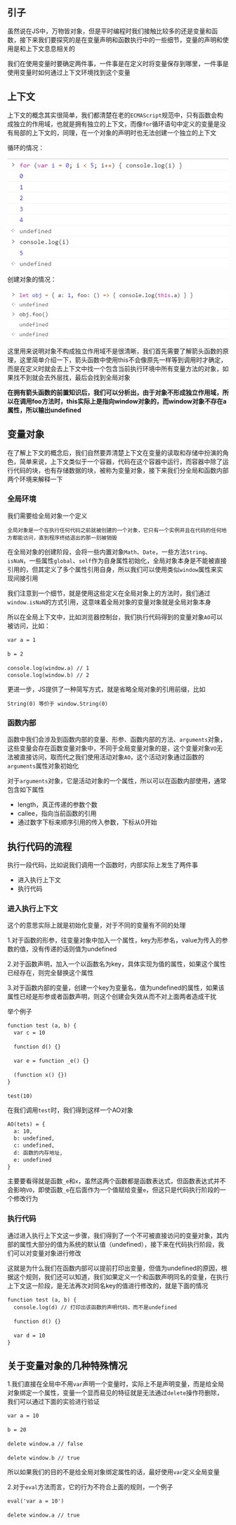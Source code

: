 ## 引子

虽然说在JS中，万物皆对象，但是平时编程时我们接触比较多的还是变量和函数，接下来我们要探究的是在变量声明和函数执行中的一些细节，变量的声明和使用是和上下文息息相关的

我们在使用变量时要确定两件事，一件事是在定义时将变量保存到哪里，一件事是使用变量时如何通过上下文环境找到这个变量

## 上下文

上下文的概念其实很简单，我们都清楚在老的`ECMAScript`规范中，只有函数会构成独立的作用域，也就是拥有独立的上下文，而像`for`循环语句中定义的变量是没有局部的上下文的，同理，在一个对象的声明时也无法创建一个独立的上下文

循环的情况：

![循环中的变量](./../img/context_1.png)

创建对象的情况：

![对象中的this](./../img/context_2.png)

这里用来说明对象不构成独立作用域不是很清晰，我们首先需要了解箭头函数的原理，这里简单介绍一下，箭头函数中使用this不会像原先一样等到调用时才确定，而是在定义时就会去上下文中找一个包含当前执行环境中所有变量方法的对象，如果找不到就会去外层找，最后会找到全局对象

**在拥有箭头函数的前置知识后，我们可以分析出，由于对象不形成独立作用域，所以在调用foo方法时，this实际上是指向window对象的，而window对象不存在a属性，所以输出undefined**

## 变量对象

在了解上下文的概念后，我们自然要弄清楚上下文在变量的读取和存储中扮演的角色，简单来说，上下文类似于一个容器，代码在这个容器中运行，而容器中除了运行代码的块，也有存储数据的块，被称为变量对象，接下来我们分全局和函数内部两个环境来解释一下

### 全局环境

我们需要给全局对象一个定义
```
全局对象是一个在执行任何代码之前就被创建的一个对象，它只有一个实例并且在代码的任何地方都能访问，直到程序终结退出的那一刻被销毁
```

在全局对象的创建阶段，会将一些内置对象`Math`、`Date`，一些方法`String`、`isNaN`，一些属性`global`、`self`作为自身属性初始化，全局对象本身是不能被直接引用的，但其定义了多个属性引用自身，所以我们可以使用类似`window`属性来实现间接引用

我们注意到一个细节，就是使用这些定义在全局对象上的方法时，我们通过`window.isNaN`的方式引用，这意味着全局对象的变量对象就是全局对象本身

所以在全局上下文中，比如浏览器控制台，我们执行代码得到的变量对象`AO`可以被访问，比如：
```
var a = 1

b = 2

console.log(window.a) // 1
console.log(window.b) // 2
```

更进一步，JS提供了一种简写方式，就是省略全局对象的引用前缀，比如
```
String(0) 等价于 window.String(0)
```

### 函数内部

函数中我们会涉及到函数内部的变量、形参、函数内部的方法、`arguments`对象，这些变量会存在函数变量对象中，不同于全局变量对象的是，这个变量对象`VO`无法被直接访问，取而代之我们使用活动对象`AO`，这个活动对象通过函数的`arguments`属性对象初始化

对于`arguments`对象，它是活动对象的一个属性，所以可以在函数内部使用，通常包含如下属性

- length，真正传递的参数个数
- callee，指向当前函数的引用
- 通过数字下标来顺序引用的传入参数，下标从0开始

## 执行代码的流程

执行一段代码，比如说我们调用一个函数时，内部实际上发生了两件事

- 进入执行上下文
- 执行代码

### 进入执行上下文

这个的意思实际上就是初始化变量，对于不同的变量有不同的处理

1.对于函数的形参，往变量对象中加入一个属性，key为形参名，value为传入的参数的值，没有传递的话则值为undefined

2.对于函数声明，加入一个以函数名为key，具体实现为值的属性，如果这个属性已经存在，则完全替换这个属性

3.对于函数内部的变量，创建一个key为变量名，值为undefined的属性，如果该属性已经是形参或者函数声明，则这个创建会失效从而不对上面两者造成干扰

举个例子
```
function test (a, b) {
  var c = 10

  function d() {}

  var e = function _e() {}

  (function x() {})
}

test(10)
```

在我们调用`test`时，我们得到这样一个AO对象
```
AO(tets) = {
  a: 10,
  b: undefined,
  c: undefined,
  d: 函数的内存地址,
  e: undefined
}
```

主要要看得就是函数`_e`和`x`，虽然这两个函数都是函数表达式，但函数表达式并不会影响`VO`，即使函数`_e`在后面作为一个值赋给变量`e`，但这只是代码执行阶段的一个修改行为

### 执行代码

通过进入执行上下文这一步骤，我们得到了一个不可被直接访问的变量对象，其内部的属性大部分的值为系统的默认值（undefined），接下来在代码执行阶段，我们可以对变量对象进行修改

这就是为什么我们在函数内部可以提前打印出变量，但值为undefined的原因，根据这个规则，我们还可以知道，我们如果定义一个和函数声明同名的变量，在执行上下文这一阶段，是无法再次对同名key的值进行修改的，就是下面的情况
```
function test (a, b) {
  console.log(d) // 打印出该函数的声明代码，而不是undefined

  function d() {}

  var d = 10
}
```

## 关于变量对象的几种特殊情况

1.我们直接在全局中不用`var`声明一个变量时，实际上不是声明变量，而是给全局对象绑定一个属性，变量一个显而易见的特征就是无法通过`delete`操作符删除，我们可以通过下面的实验进行验证
```
var a = 10

b = 20

delete window.a // false

delete window.b // true
```
所以如果我们的目的不是给全局对象绑定属性的话，最好使用`var`定义全局变量

2.对于`eval`方法而言，它的行为不符合上面的规则，一个例子
```
eval('var a = 10')

delete window.a // true

```